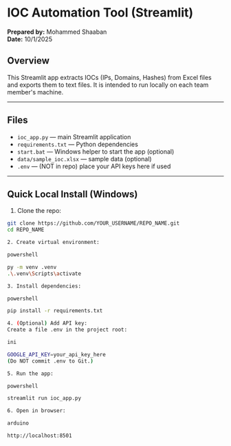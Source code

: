 # IOC Automation Tool (Streamlit)

**Prepared by:** Mohammed Shaaban  
**Date:** 10/1/2025

## Overview
This Streamlit app extracts IOCs (IPs, Domains, Hashes) from Excel files and exports them to text files. It is intended to run locally on each team member's machine.

---

## Files
- `ioc_app.py` — main Streamlit application
- `requirements.txt` — Python dependencies
- `start.bat` — Windows helper to start the app (optional)
- `data/sample_ioc.xlsx` — sample data (optional)
- `.env` — (NOT in repo) place your API keys here if used

---

## Quick Local Install (Windows)

1. Clone the repo:
```bash
git clone https://github.com/YOUR_USERNAME/REPO_NAME.git
cd REPO_NAME

2. Create virtual environment:

powershell

py -m venv .venv
.\.venv\Scripts\activate

3. Install dependencies:

powershell

pip install -r requirements.txt

4. (Optional) Add API key:
Create a file .env in the project root:

ini

GOOGLE_API_KEY=your_api_key_here
(Do NOT commit .env to Git.)

5. Run the app:

powershell

streamlit run ioc_app.py

6. Open in browser:

arduino

http://localhost:8501

